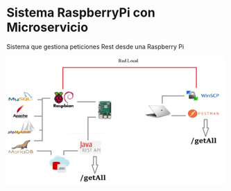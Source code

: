 Sistema RaspberryPi con Microservicio
============

Sistema que gestiona peticiones Rest desde una Raspberry Pi

<img src="https://raw.githubusercontent.com/museumis/Sistema-RaspberryPi-con-Microservicio/master/Indice.jpg">
